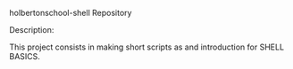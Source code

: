holbertonschool-shell Repository

Description:

This project consists in making short scripts as and introduction for SHELL BASICS.
